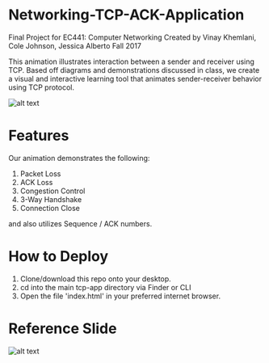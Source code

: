 # Networking-TCP-ACK-Application
Final Project for EC441: Computer Networking
Created by Vinay Khemlani, Cole Johnson, Jessica Alberto
Fall 2017

This animation illustrates interaction between a sender and receiver using TCP. Based off diagrams and demonstrations discussed in class, we create a visual and interactive learning tool that animates sender-receiver behavior using TCP protocol.

![alt text](http://i347.photobucket.com/albums/p449/shawtyjesshhicuhh/Screen%20Shot%202017-12-12%20at%206.53.37%20PM_zpsgg670kk1.png)

# Features
Our animation demonstrates the following:

1. Packet Loss
2. ACK Loss
3. Congestion Control
4. 3-Way Handshake
5. Connection Close

and also utilizes Sequence / ACK numbers.

# How to Deploy
1) Clone/download this repo onto your desktop.
2) cd into the main tcp-app directory via Finder or CLI
3) Open the file 'index.html' in your preferred internet browser.

# Reference Slide

![alt text](http://i347.photobucket.com/albums/p449/shawtyjesshhicuhh/Screen%20Shot%202017-12-12%20at%206.54.05%20PM_zpsxawmh5ug.png)
